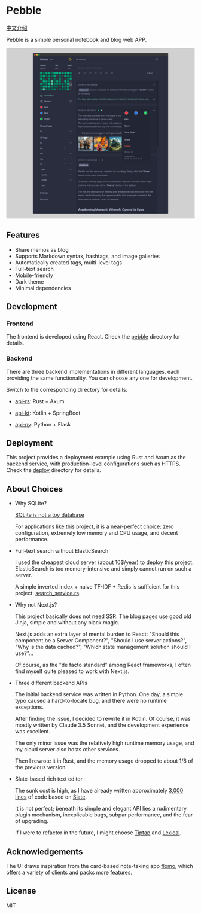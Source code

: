# Pebble

[中文介绍](./README-zh.md)

Pebble is a simple personal notebook and blog web APP.

![screenshot](./data/screenshot-en.png)

## Features

* Share memos as blog
* Supports Markdown syntax, hashtags, and image galleries
* Automatically created tags, multi-level tags
* Full-text search
* Mobile-friendly
* Dark theme
* Minimal dependencies

## Development

### Frontend

The frontend is developed using React. Check the [pebble](./pebble) directory for details.

### Backend

There are three backend implementations in different languages, each providing the same functionality. You can choose any one for development.

Switch to the corresponding directory for details:

* [api-rs](./api-rs): Rust + Axum

* [api-kt](./api-kt): Kotlin + SpringBoot

* [api-py](./api-py): Python + Flask

## Deployment

This project provides a deployment example using Rust and Axum as the backend service, with production-level configurations such as HTTPS. Check the [deploy](./deploy) directory for details.

## About Choices

* Why SQLite?

  [SQLite is not a toy database](https://antonz.org/sqlite-is-not-a-toy-database/)

  For applications like this project, it is a near-perfect choice: zero configuration, extremely low memory and CPU usage, and decent performance.

* Full-text search without ElasticSearch

  I used the cheapest cloud server (about 10$/year) to deploy this project. ElasticSearch is too memory-intensive and simply cannot run on such a server.

  A simple inverted index + naive TF-IDF + Redis is sufficient for this project: [search_service.rs](./api-rs/src/service/search_service.rs).

* Why not Next.js?

  This project basically does not need SSR. The blog pages use good old Jinja, simple and without any black magic.

  Next.js adds an extra layer of mental burden to React: "Should this component be a Server Component?", "Should I use server actions?", "Why is the data cached?", "Which state management solution should I use?"...

  Of course, as the "de facto standard" among React frameworks, I often find myself quite pleased to work with Next.js.

* Three different backend APIs

  The initial backend service was written in Python. One day, a simple typo caused a hard-to-locate bug, and there were no runtime exceptions.

  After finding the issue, I decided to rewrite it in Kotlin. Of course, it was mostly written by Claude 3.5 Sonnet, and the development experience was excellent.

  The only minor issue was the relatively high runtime memory usage, and my cloud server also hosts other services.

  Then I rewrote it in Rust, and the memory usage dropped to about 1/8 of the previous version.

* Slate-based rich text editor

  The sunk cost is high, as I have already written approximately [3,000 lines](pebble/src/components/editor) of code based on [Slate](https://github.com/ianstormtaylor/slate).

  It is not perfect; beneath its simple and elegant API lies a rudimentary plugin mechanism, inexplicable bugs, subpar performance, and the fear of upgrading.

  If I were to refactor in the future, I might choose [Tiptap](https://github.com/ueberdosis/tiptap) and [Lexical](https://github.com/facebook/lexical).

## Acknowledgements

The UI draws inspiration from the card-based note-taking app [flomo](https://flomoapp.com/),
which offers a variety of clients and packs more features.

## License

MIT
